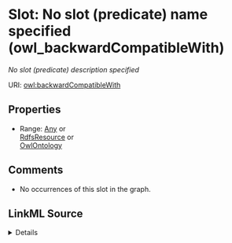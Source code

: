 

# Slot: No slot (predicate) name specified (owl_backwardCompatibleWith)


_No slot (predicate) description specified_







URI: [owl:backwardCompatibleWith](http://www.w3.org/2002/07/owl#backwardCompatibleWith)



<!-- no inheritance hierarchy -->








## Properties

* Range: [Any](../classes/Any.md)&nbsp;or&nbsp;<br />[RdfsResource](../classes/RdfsResource.md)&nbsp;or&nbsp;<br />[OwlOntology](../classes/OwlOntology.md)





## Comments

* No occurrences of this slot in the graph.



## LinkML Source

<details>

```yaml
name: owl_backwardCompatibleWith
description: No slot (predicate) description specified
title: No slot (predicate) name specified
comments:
- No occurrences of this slot in the graph.
from_schema: sawgraph-kg
rank: 1000
slot_uri: owl:backwardCompatibleWith
alias: owl_backwardCompatibleWith
union_of:
- '{''domain'': ''rdfs_Resource''}'
- '{''domain'': ''owl_Ontology''}'
range: Any
any_of:
- range: rdfs_Resource
- range: owl_Ontology

```
</details>